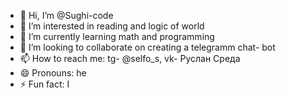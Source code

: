 - 👋 Hi, I’m @Sughi-code
- 👀 I’m interested in reading and logic of world
- 🌱 I’m currently learning math and programming
- 💞️ I’m looking to collaborate on creating a telegramm chat- bot
- 📫 How to reach me: tg- @selfo_s, vk- Руслан Среда
- 😄 Pronouns: he
- ⚡ Fun fact: I 

<!---
Sughi-code/Sughi-code is a ✨ special ✨ repository because its `README.md` (this file) appears on your GitHub profile.
You can click the Preview link to take a look at your changes.
--->
